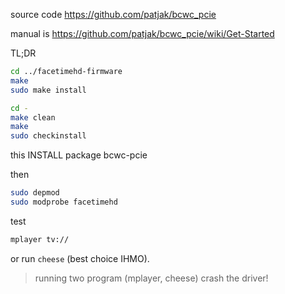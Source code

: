 source code https://github.com/patjak/bcwc_pcie

manual is https://github.com/patjak/bcwc_pcie/wiki/Get-Started

TL;DR

```bash
cd ../facetimehd-firmware
make
sudo make install
```

```bash
cd -
make clean
make
sudo checkinstall
```

this INSTALL package bcwc-pcie

then

```bash
sudo depmod
sudo modprobe facetimehd
```

test

```bash
mplayer tv://
```

or run `cheese` (best choice IHMO).

> running two program (mplayer, cheese) crash the driver!
>

